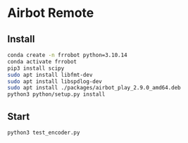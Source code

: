 # Airbot Remote

## Install

``` bash
conda create -n frrobot python=3.10.14
conda activate frrobot
pip3 install scipy
sudo apt install libfmt-dev
sudo apt install libspdlog-dev
sudo apt install ./packages/airbot_play_2.9.0_amd64.deb
python3 python/setup.py install
```

## Start

``` bash
python3 test_encoder.py
```


